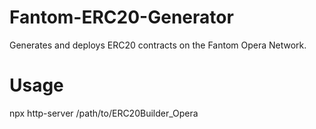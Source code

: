# Fantom-ERC20-Generator
Generates and deploys ERC20 contracts on the Fantom Opera Network.

# Usage
npx http-server /path/to/ERC20Builder_Opera
